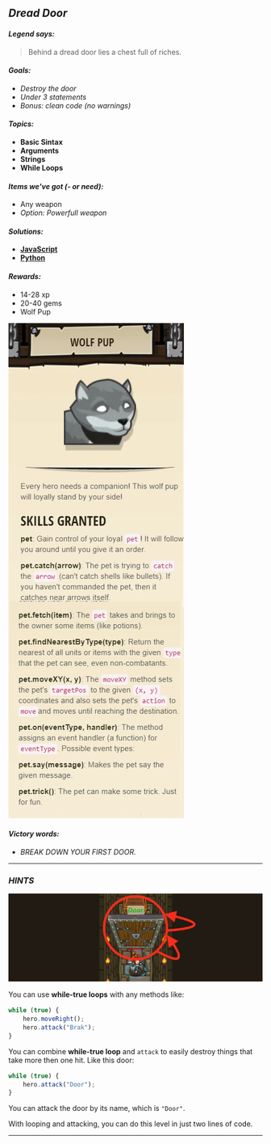 ## _Dread Door_

#### _Legend says:_
> Behind a dread door lies a chest full of riches.

#### _Goals:_
+ _Destroy the door_
+ _Under 3 statements_
+ _Bonus: clean code (no warnings)_

#### _Topics:_
+ **Basic Sintax**
+ **Arguments**
+ **Strings**
+ **While Loops**

#### _Items we've got (- or need):_
+ Any weapon
+ _Option: Powerfull weapon_

#### _Solutions:_
+ **[JavaScript](dreadDoor.js)**
+ **[Python](dread_door.py)**

#### _Rewards:_
+ 14-28 xp
+ 20-40 gems
+ Wolf Pup

![](img/wolf.jpg)

#### _Victory words:_
+ _BREAK DOWN YOUR FIRST DOOR._

___

### _HINTS_

![](img/dread_door.jpeg)

You can use **while-true loops** with any methods like:

```javascript
while (true) {
    hero.moveRight();
    hero.attack("Brak");
}
```

You can combine **while-true loop** and `attack` to easily destroy things that take more then one hit. Like this door:

```javascript
while (true) {
    hero.attack("Door");
}
```

You can attack the door by its name, which is `"Door"`.

With looping and attacking, you can do this level in just two lines of code.

___
